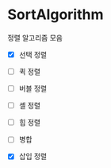 # SortAlgorithm
 
 정렬 알고리즘 모음

- [x] 선택 정렬
- [ ] 퀵 정렬
- [ ] 버블 정렬
- [ ] 셸 정렬
- [ ] 힙 정렬
- [ ] 병합 
- [x] 삽입 정렬

